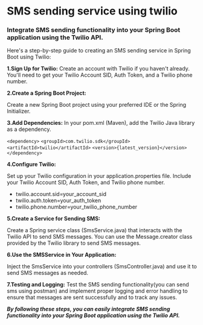 # SMS sending service using twilio

### Integrate SMS sending functionality into your Spring Boot application using the Twilio API.

Here's a step-by-step guide to creating an SMS sending service in Spring Boot using Twilio:


**1.Sign Up for Twilio:**
Create an account with Twilio if you haven't already. You'll need to get your Twilio Account SID, Auth Token, and a Twilio phone number.


**2.Create a Spring Boot Project:**

Create a new Spring Boot project using your preferred IDE or the Spring Initializer.

**3.Add Dependencies:**
In your pom.xml (Maven), add the Twilio Java library as a dependency.

`<dependency>`
    `<groupId>com.twilio.sdk</groupId>`
    `<artifactId>twilio</artifactId>`
    `<version>{latest_version}</version>`
`</dependency>`


**4.Configure Twilio:**

Set up your Twilio configuration in your application.properties file. Include your Twilio Account SID, Auth Token, and Twilio phone number.

- twilio.account.sid=your_account_sid
- twilio.auth.token=your_auth_token
- twilio.phone.number=your_twilio_phone_number

**5.Create a Service for Sending SMS:**

Create a Spring service class (SmsService.java) that interacts with the Twilio API to send SMS messages. You can use the Message.creator class provided by the Twilio library to send SMS messages.

**6.Use the SMSService in Your Application:**

Inject the SmsService into your controllers (SmsController.java) and use it to send SMS messages as needed.

**7.Testing and Logging:**
Test the SMS sending functionality(you can send sms using postman) and implement proper logging and error handling to ensure that messages are sent successfully and to track any issues.

***By following these steps, you can easily integrate SMS sending functionality into your Spring Boot application using the Twilio API.***
